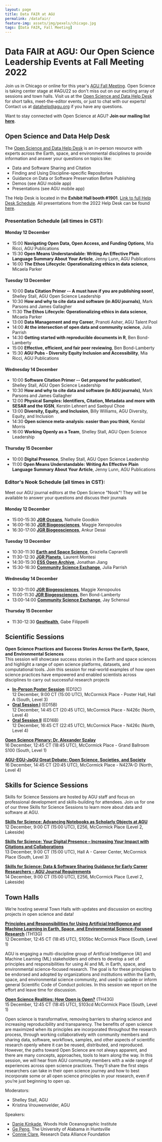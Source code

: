 ```yaml
---
layout: page
title: Data FAIR at AGU
permalink: /datafair/
feature-img: assets/img/pexels/chicago.jpg
tags: [Data FAIR, Fall Meeting]
---
```


# Data FAIR at AGU: Our Open Science Leadership Events at Fall Meeting 2022
Join us in Chicago or online for this year's [AGU Fall Meeting](https://www.agu.org/Fall-Meeting). Open Science is taking center stage at #AGU22 so don't miss out on our exciting array of sessions and town halls. Visit us at the [Open Science and Data Help Desk](https://www.esipfed.org/data-help-desk-at-agu-2022) for short talks, meet-the-editor events, or just to chat with our experts! Contact us at [datahelp@agu.org](mailto:datahelp@agu.org) if you have any questions. 

Want to stay connected with Open Science at AGU? **Join our mailing list [here](https://forms.monday.com/forms/b4284b3ea07f6e4d801f03451d5f7ac4?r=use1)**.

## Open Science and Data Help Desk
The [Open Science and Data Help Desk](https://www.esipfed.org/data-help-desk-at-agu-2022) is an in-person resource with experts across the Earth, space, and environmental disciplines to provide information and answer your questions on topics like:  
- Data and Software Sharing and Citation  
- Finding and Using Discipline-specific Repositories  
- Guidance on Data or Software Preservation Before Publishing  
- Demos (see AGU mobile app)  
- Presentations (see AGU mobile app)  

The Help Desk is located in the **Exhibit Hall booth #1901**. [Link to full Help Desk Schedule](http://esipfed.org/DataHelpAGU22-schedule). All presentations from the 2022 Help Desk can be found [here](https://dx.doi.org/10.5281/zenodo.7465428).  

### Presentation Schedule (all times in CST):
#### Monday 12 December
- 15:00 **Navigating Open Data, Open Access, and Funding Options**, Mia Ricci, AGU Publications
- 15:30 **Open Means Understandable: Writing An Effective Plain Language Summary About Your Article**, Jenny Lunn, AGU Publications
- 16:00 **The Ethos Lifecycle: Operationalizing ethics in data science**, Micaela Parker

#### Tuesday 13 December
- 10:00 **Data Citation Primer -- A must have if you are publishing soon!**, Shelley Stall, AGU Open Science Leadership
- 10:30 **How and why to cite data and software (in AGU journals)**, Mark Parsons and James Gallagher
- 11:30 **The Ethos Lifecycle: Operationalizing ethics in data science**, Micaela Parker
- 13:00 **Data Management and my Career**, Pranoti Asher, AGU Talent Pool
- 14:00 **At the intersection of open data and community science**, Julia Parrish
- 14:30 **Getting started with reproducible documents in R**, Ben Bond-Lamberty
- 15:00 **Effective, efficient, and fair peer reviewing**, Ben Bond-Lamberty
- 15:30 **AGU Pubs - Diversity Equity Inclusion and Accessibility**, Mia Ricci, AGU Publications

#### Wednesday 14 December
- 10:00 **Software Citation Primer -- Get prepared for publication!**, Shelley Stall, AGU Open Science Leadership
- 10:30 **How and why to cite data and software (in AGU journals)**, Mark Parsons and James Gallagher
- 12:00 **Physical Samples: Identifiers, Citation, Metadata and more with SESAR and the IGSN**, Kerstin Lehnert and Saebyul Choe
- 13:00 **Diversity, Equity, and Inclusion**, Billy Williams, AGU Diversity, Equity, and Inclusion
- 14:30 **Open science meta-analysis: easier than you think**, Kendal Morris
- 16:00 **Working Openly as a Team**, Shelley Stall, AGU Open Science Leadership

#### Thursday 15 December
- 10:00 **Digital Presence**, Shelley Stall, AGU Open Science Leadership
- 11:00 **Open Means Understandable: Writing An Effective Plain Language Summary About Your Article**, Jenny Lunn, AGU Publications

### Editor's Nook Schedule (all times in CST):  
Meet our AGU journal editors at the Open Science "Nook"! They will be available to answer your questions and discuss their journals

#### Monday 12 December
- 15:00-15:30 **[JGR Oceans](https://agupubs.onlinelibrary.wiley.com/journal/21699291)**, Nathalie Goodkin 
- 16:00-16:30 **[JGR Biogeosciences](https://agupubs.onlinelibrary.wiley.com/journal/21698961)**, Maggie Xenopoulos
- 16:30-17:00 **[JGR Biogeosciences](https://agupubs.onlinelibrary.wiley.com/journal/21698961)**, Ankur Desai

#### Tuesday 13 December
- 10:30-11:30 **[Earth and Space Science](https://agupubs.onlinelibrary.wiley.com/journal/23335084)**, Graziella Caprarelli
- 11:30-12:30 **[JGR Planets](https://agupubs.onlinelibrary.wiley.com/journal/21699100)**, Laurent Montesi
- 14:30-15:30 **[ESS Open Archive](https://essopenarchive.org/)**, Jonathan Jiang
- 15:30-16:30 **[Community Science Exchange](https://communitysci.org/)**, Julia Parrish

#### Wednesday 14 December
- 10:30-11:00 **[JGR Biogeosciences](https://agupubs.onlinelibrary.wiley.com/journal/21698961)**, Maggie Xenopoulos
- 11:00-11:30 **[JGR Biogeosciences](https://agupubs.onlinelibrary.wiley.com/journal/21698961)**, Ben Bond-Lamberty
- 13:00-14:00 **[Community Science Exchange](https://communitysci.org/)**, Jay Schensul

#### Thursday 15 December
- 11:30-12:30 **[GeoHealth](https://agupubs.onlinelibrary.wiley.com/journal/24711403)**, Gabe Filippelli


## Scientific Sessions

**Open Science Practices and Success Stories Across the Earth, Space, and Environmental Sciences**  
This session will showcase success stories in the Earth and space sciences and highlight a range of open science platforms, datasets, and computational tools. Join this session for real-world examples of how open science practices have empowered and enabled scientists across disciplines to carry out successful research projects

- **[In-Person Poster Session](https://agu.confex.com/agu/fm22/meetingapp.cgi/Session/161155)** (ED12C)  
12 December, 9:00 CT (15:00 UTC), McCormick Place - Poster Hall, Hall A (South, Level 3)
- **[Oral Session I](https://agu.confex.com/agu/fm22/meetingapp.cgi/Session/165609)** (ED15B)  
12 December, 14:45 CT (20:45 UTC), McCormick Place - N426c (North, Level 4)
- **[Oral Session II](https://agu.confex.com/agu/fm22/meetingapp.cgi/Session/165616)** (ED16B)  
12 December, 16:45 CT (22:45 UTC), McCormick Place - N426c (North, Level 4)

**[Open Science Plenary: Dr. Alexander Szalay](https://agu.confex.com/agu/fm22/meetingapp.cgi/Session/165616)**  
16 December, 12:45 CT (18:45 UTC), McCormick Place - Grand Ballroom S100 (South, Level 1)

**[AGU-EGU-JpGU Great Debate: Open Science, Societies, and Society](https://agu.confex.com/agu/fm22/meetingapp.cgi/Session/161020)**  
16 December, 14:45 CT (20:45 UTC), McCormick Place - N427A-D (North, Level 4)



## Skills for Science Sessions

Skills for Science Sessions are hosted by AGU staff and focus on professional development and skills-building for attendees. Join us for one of our three Skills for Science Sessions to learn more about data and software at AGU. 

**[Skills for Science: Advancing Notebooks as Scholarly Objects at AGU](https://agu.confex.com/agu/fm22/meetingapp.cgi/Session/159503)**  
12 December, 9:00 CT (15:00 UTC), E256, McCormick Place (Level 2, Lakeside)

**[Skills for Science: Your Digital Presence – Increasing Your Impact with Citations and Collaborations](https://agu.confex.com/agu/fm22/meetingapp.cgi/Session/159821)**  
13 December, 9:00 CT (15:00 UTC), Hall A - Career Center, McCormick Place (South, Level 3)

**[Skills for Science: Data & Software Sharing Guidance for Early Career Researchers – AGU Journal Requirements](https://agu.confex.com/agu/fm22/meetingapp.cgi/Session/159946)**  
14 December, 9:00 CT (15:00 UTC), E256, McCormick Place (Level 2, Lakeside)



## Town Halls
We’re hosting several Town Halls with updates and discussion on exciting projects in open science and data! 

**[Principles and Responsibilities for Using Artificial Intelligence and Machine Learning in Earth, Space, and Environmental Science-Focused Research](https://agu.confex.com/agu/fm22/meetin)** (TH13G)  
12 December, 12:45 CT (18:45 UTC), S105bc McCormick Place (South, Level 1)

AGU is engaging a multi-discipline group of Artificial Intelligence (AI) and Machine Learning (ML) stakeholders and others to develop a set of principles and responsibilities for using AI and ML in Earth, space, and environmental science-focused research. The goal is for these principles to be endorsed and adopted by organizations and institutions within the Earth, space, and environmental science community, and used to update or inform general Scientific Code of Conduct policies. In this session we report on the effort and leave time for discussion.

**[Open Science Realities: How Open is Open?](https://agu.confex.com/agu/fm22/meetingapp.cgi/Session/161143)** (TH43G)  
15 December, 12:45 CT (18:45 UTC), S103cd McCormick Place (South, Level 1)

Open science is transformative, removing barriers to sharing science and increasing reproducibility and transparency. The benefits of open science are maximized when its principles are incorporated throughout the research process, through working collaboratively with community members and sharing data, software, workflows, samples, and other aspects of scientific research openly where it can be reused, distributed, and reproduced. However, the paths toward Open Science are not always apparent, and there are many concepts, approaches, tools to learn along the way. In this session, we will hear from AGU community members with a wide range of experiences across open science practices. They’ll share the first steps researchers can take in their open science journey and how to best incorporate some or all open science principles in your research, even if you’re just beginning to open up.

Moderators:
- Shelley Stall, AGU
- Kristina Vrouwenvelder, AGU

Speakers: 
- [Danie Kinkade](https://orcid.org/0000-0002-1134-7347), Woods Hole Oceanographic Institute
- [Ge Peng](https://orcid.org/0000-0002-1986-9115), The University of Alabama in Huntsville
- [Connie Clare](https://orcid.org/0000-0002-4369-196X), Research Data Alliance Foundation
